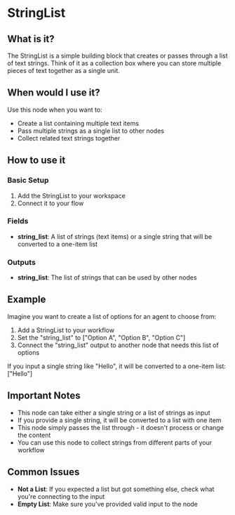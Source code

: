 # StringList

## What is it?

The StringList is a simple building block that creates or passes through a list of text strings. Think of it as a collection box where you can store multiple pieces of text together as a single unit.

## When would I use it?

Use this node when you want to:

- Create a list containing multiple text items
- Pass multiple strings as a single list to other nodes
- Collect related text strings together

## How to use it

### Basic Setup

1. Add the StringList to your workspace
1. Connect it to your flow

### Fields

- **string_list**: A list of strings (text items) or a single string that will be converted to a one-item list

### Outputs

- **string_list**: The list of strings that can be used by other nodes

## Example

Imagine you want to create a list of options for an agent to choose from:

1. Add a StringList to your workflow
1. Set the "string_list" to ["Option A", "Option B", "Option C"]
1. Connect the "string_list" output to another node that needs this list of options

If you input a single string like "Hello", it will be converted to a one-item list: ["Hello"]

## Important Notes

- This node can take either a single string or a list of strings as input
- If you provide a single string, it will be converted to a list with one item
- This node simply passes the list through - it doesn't process or change the content
- You can use this node to collect strings from different parts of your workflow

## Common Issues

- **Not a List**: If you expected a list but got something else, check what you're connecting to the input
- **Empty List**: Make sure you've provided valid input to the node
